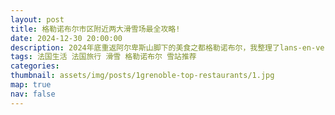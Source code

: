 ```yaml
---
layout: post
title: 格勒诺布尔市区附近两大滑雪场最全攻略!
date: 2024-12-30 20:00:00
description: 2024年底重返阿尔卑斯山脚下的美食之都格勒诺布尔，我整理了lans-en-vercors和chamrousse两大雪站的详细信息
tags: 法国生活 法国旅行 滑雪 格勒诺布尔 雪站推荐
categories: 
thumbnail: assets/img/posts/1grenoble-top-restaurants/1.jpg
map: true
nav: false
---
```

